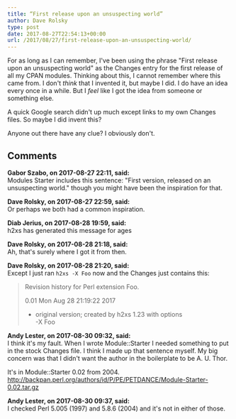 ```yaml
---
title: “First release upon an unsuspecting world”
author: Dave Rolsky
type: post
date: 2017-08-27T22:54:13+00:00
url: /2017/08/27/first-release-upon-an-unsuspecting-world/
---
```


For as long as I can remember, I've been using the phrase "First release upon an unsuspecting world"
as the Changes entry for the first release of all my CPAN modules. Thinking about this, I cannot
remember where this came from. I don't *think* that I invented it, but maybe I did. I do have an
idea every once in a while. But I *feel* like I got the idea from someone or something else.

A quick Google search didn't up much except links to my own Changes files. So maybe I did invent
this?

Anyone out there have any clue? I obviously don't.

## Comments

**Gabor Szabo, on 2017-08-27 22:11, said:**  
Modules Starter includes this sentence: "First version, released on an unsuspecting world." though
you might have been the inspiration for that.

**Dave Rolsky, on 2017-08-27 22:59, said:**  
Or perhaps we both had a common inspiration.

**Diab Jerius, on 2017-08-28 19:59, said:**  
h2xs has generated this message for ages

**Dave Rolsky, on 2017-08-28 21:18, said:**  
Ah, that's surely where I got it from then.

**Dave Rolsky, on 2017-08-28 21:20, said:**  
Except I just ran `h2xs -X Foo` now and the Changes just contains this:

> Revision history for Perl extension Foo.
>
> 0.01 Mon Aug 28 21:19:22 2017
>
> - original version; created by h2xs 1.23 with options  
>   -X Foo

**Andy Lester, on 2017-08-30 09:32, said:**  
I think it's my fault. When I wrote Module::Starter I needed something to put in the stock Changes
file. I think I made up that sentence myself. My big concern was that I didn't want the author in
the boilerplate to be A. U. Thor.

It's in Module::Starter 0.02 from 2004.
<http://backpan.perl.org/authors/id/P/PE/PETDANCE/Module-Starter-0.02.tar.gz>

**Andy Lester, on 2017-08-30 09:37, said:**  
I checked Perl 5.005 (1997) and 5.8.6 (2004) and it's not in either of those.
